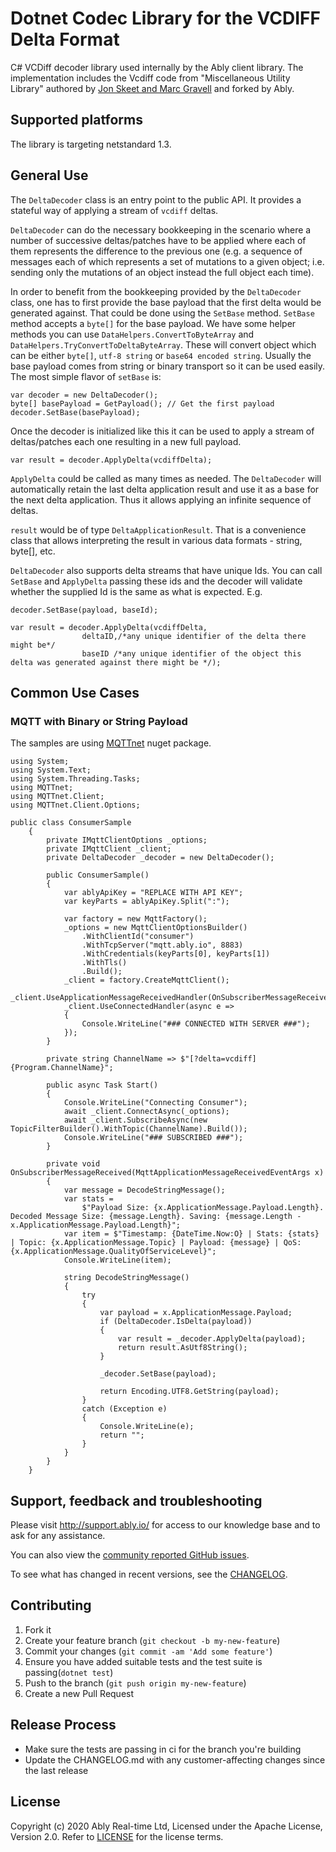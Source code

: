 # Dotnet Codec Library for the VCDIFF Delta Format

C# VCDiff decoder library used internally by the Ably client library. The implementation includes the Vcdiff code from "Miscellaneous Utility Library" authored by [Jon Skeet and Marc Gravell](https://jonskeet.uk/csharp/miscutil/) and forked by Ably.

## Supported platforms

The library is targeting netstandard 1.3.

## General Use

The `DeltaDecoder` class is an entry point to the public API. It provides a stateful way of applying a stream of `vcdiff` deltas.

`DeltaDecoder` can do the necessary bookkeeping in the scenario where a number of successive deltas/patches have to be applied where each of them represents the difference to the previous one (e.g. a sequence of messages each of which represents a set of mutations to a given object; i.e. sending only the mutations of an object instead the full object each time).

In order to benefit from the bookkeeping provided by the `DeltaDecoder` class, one has to first provide the base payload that the first delta would be generated against. That could be done using the `SetBase` method. `SetBase` method accepts a `byte[]` for the base payload. We have some helper methods you can use `DataHelpers.ConvertToByteArray` and `DataHelpers.TryConvertToDeltaByteArray`. These will convert object which can be either `byte[]`, `utf-8 string` or `base64 encoded string`. Usually the base payload comes from string or binary transport so it can be used easily.
The most simple flavor of `setBase` is:

```
var decoder = new DeltaDecoder();
byte[] basePayload = GetPayload(); // Get the first payload
decoder.SetBase(basePayload);
```

Once the decoder is initialized like this it can be used to apply a stream of deltas/patches each one resulting in a new full payload.

```
var result = decoder.ApplyDelta(vcdiffDelta);
```

`ApplyDelta` could be called as many times as needed. The `DeltaDecoder` will automatically retain the last delta application result and use it as a base for the next delta application. Thus it allows applying an infinite sequence of deltas.

`result` would be of type `DeltaApplicationResult`. That is a convenience class that allows interpreting the result in various data formats - string, byte[], etc.

`DeltaDecoder` also supports delta streams that have unique Ids. You can call `SetBase` and `ApplyDelta` passing these ids and the decoder will validate whether the supplied Id is the same as what is expected. E.g.


```
decoder.SetBase(payload, baseId);

var result = decoder.ApplyDelta(vcdiffDelta,
                deltaID,/*any unique identifier of the delta there might be*/
                baseID /*any unique identifier of the object this delta was generated against there might be */);
```

## Common Use Cases

### MQTT with Binary or String Payload

The samples are using [MQTTnet](https://www.nuget.org/packages/MQTTnet/) nuget package.

```
using System;
using System.Text;
using System.Threading.Tasks;
using MQTTnet;
using MQTTnet.Client;
using MQTTnet.Client.Options;

public class ConsumerSample
    {
        private IMqttClientOptions _options;
        private IMqttClient _client;
        private DeltaDecoder _decoder = new DeltaDecoder();

        public ConsumerSample()
        {
            var ablyApiKey = "REPLACE WITH API KEY";
            var keyParts = ablyApiKey.Split(":");

            var factory = new MqttFactory();
            _options = new MqttClientOptionsBuilder()
                .WithClientId("consumer")
                .WithTcpServer("mqtt.ably.io", 8883)
                .WithCredentials(keyParts[0], keyParts[1])
                .WithTls()
                .Build();
            _client = factory.CreateMqttClient();
            _client.UseApplicationMessageReceivedHandler(OnSubscriberMessageReceived);
            _client.UseConnectedHandler(async e =>
            {
                Console.WriteLine("### CONNECTED WITH SERVER ###");
            });
        }

        private string ChannelName => $"[?delta=vcdiff]{Program.ChannelName}";

        public async Task Start()
        {
            Console.WriteLine("Connecting Consumer");
            await _client.ConnectAsync(_options);
            await _client.SubscribeAsync(new TopicFilterBuilder().WithTopic(ChannelName).Build());
            Console.WriteLine("### SUBSCRIBED ###");
        }

        private void OnSubscriberMessageReceived(MqttApplicationMessageReceivedEventArgs x)
        {
            var message = DecodeStringMessage();
            var stats =
                $"Payload Size: {x.ApplicationMessage.Payload.Length}. Decoded Message Size: {message.Length}. Saving: {message.Length - x.ApplicationMessage.Payload.Length}";
            var item = $"Timestamp: {DateTime.Now:O} | Stats: {stats} | Topic: {x.ApplicationMessage.Topic} | Payload: {message} | QoS: {x.ApplicationMessage.QualityOfServiceLevel}";
            Console.WriteLine(item);

            string DecodeStringMessage()
            {
                try
                {
                    var payload = x.ApplicationMessage.Payload;
                    if (DeltaDecoder.IsDelta(payload))
                    {
                        var result = _decoder.ApplyDelta(payload);
                        return result.AsUtf8String();
                    }

                    _decoder.SetBase(payload);

                    return Encoding.UTF8.GetString(payload);
                }
                catch (Exception e)
                {
                    Console.WriteLine(e);
                    return "";
                }
            }
        }
    }
```

## Support, feedback and troubleshooting

Please visit http://support.ably.io/ for access to our knowledge base and to ask for any assistance.

You can also view the [community reported GitHub issues](https://github.com/ably/delta-codec-dotnet/issues).

To see what has changed in recent versions, see the [CHANGELOG](CHANGELOG.md).

## Contributing

1. Fork it
2. Create your feature branch (`git checkout -b my-new-feature`)
3. Commit your changes (`git commit -am 'Add some feature'`)
4. Ensure you have added suitable tests and the test suite is passing(`dotnet test`)
5. Push to the branch (`git push origin my-new-feature`)
6. Create a new Pull Request

## Release Process

- Make sure the tests are passing in ci for the branch you're building
- Update the CHANGELOG.md with any customer-affecting changes since the last release

## License

Copyright (c) 2020 Ably Real-time Ltd, Licensed under the Apache License, Version 2.0.  Refer to [LICENSE](LICENSE) for the license terms.
